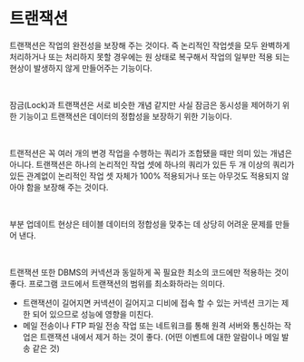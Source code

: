 # 트랜잭션
트랜잭션은 작업의 완전성을 보장해 주는 것이다. 즉 논리적인 작업셋을 모두 완벽하게 처리하거나 또는 처리하지 못할 경우에는 원 상태로 복구해서 작업의 일부만 적용 되는 현상이 발생하지 않게 만들어주는 기능이다.

<br>

잠금(Lock)과 트랜잭션은 서로 비슷한 개념 같지만 사실 잠금은 동시성을 제어하기 위한 기능이고 트랜잭션은 데이터의 정합성을 보장하기 위한 기능이다.

<br>

트랜적션은 꼭 여러 개의 변경 작업을 수행하는 쿼리가 조합됐을 때만 의미 있는 개념은 아니다. 트랜잭션은 하나의 논리적인 작업 셋에 하나의 쿼리가 있든 두 개 이상의 쿼리가 있든 관계없이 논리적인 작업 셋 자체가 100% 적용되거나 또는 아무것도 적용되지 않아야 함을 보장해 주는 것이다.

<br>

부분 업데이트 현상은 테이블 데이터의 정합성을 맞추는 데 상당히 어려운 문제를 만들어 낸다.

<br>

트랜잭션 또한 DBMS의 커넥션과 동일하게 꼭 필요한 최소의 코드에만 적용하는 것이 좋다. 프로그램 코드에서 트랜잭션의 범위를 최소화하라는 의미다.
- 트랜잭션이 길어지면 커넥션이 길어지고 디비에 접속 할 수 있는 커넥션 크기는 제한 되어 있으므로 성능에 영향을 미친다.
- 메일 전송이나 FTP 파일 전송 작업 또는 네트워크를 통해 원격 서버와 통신하는 작업은 트랜잭션 내에서 제거 하는 것이 좋다. (어떤 이벤트에 대한 알람이나 메일 발송 같은 것)